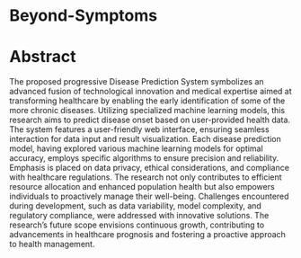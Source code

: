 # Beyond-Symptoms

# Abstract

The proposed progressive Disease Prediction System symbolizes an advanced fusion of technological innovation and medical expertise aimed at transforming healthcare by enabling the early identification of some of the more chronic diseases. Utilizing specialized machine learning models, this research aims to predict disease onset based on user-provided health data. The system features a user-friendly web interface, ensuring seamless interaction for data input and result visualization. Each disease prediction model, having explored various machine learning models for optimal accuracy, employs specific algorithms to ensure precision and reliability. Emphasis is placed on data privacy, ethical considerations, and compliance with healthcare regulations. The research not only contributes to efficient resource allocation and enhanced population health but also empowers individuals to proactively manage their well-being. Challenges encountered during development, such as data variability, model complexity, and regulatory compliance, were addressed with innovative solutions. The research’s future scope envisions continuous growth, contributing to advancements in healthcare prognosis and fostering a proactive approach to health management.
